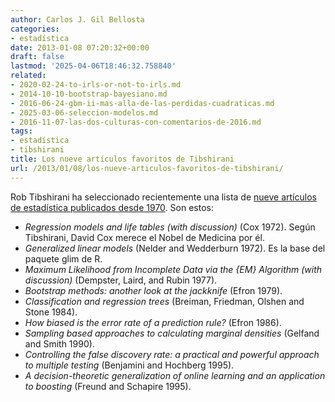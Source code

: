 ```yaml
---
author: Carlos J. Gil Bellosta
categories:
- estadística
date: 2013-01-08 07:20:32+00:00
draft: false
lastmod: '2025-04-06T18:46:32.758840'
related:
- 2020-02-24-to-irls-or-not-to-irls.md
- 2014-10-10-bootstrap-bayesiano.md
- 2016-06-24-gbm-ii-mas-alla-de-las-perdidas-cuadraticas.md
- 2025-03-06-seleccion-modelos.md
- 2016-11-07-las-dos-culturas-con-comentarios-de-2016.md
tags:
- estadística
- tibshirani
title: Los nueve artículos favoritos de Tibshirani
url: /2013/01/08/los-nueve-articulos-favoritos-de-tibshirani/
---
```


Rob Tibshirani ha seleccionado recientemente una lista de [nueve artículos de estadística publicados desde 1970](http://normaldeviate.wordpress.com/2012/12/21/guest-post-rob-tibshirani/). Son estos:

* _Regression models and life tables (with discussion)_ (Cox 1972). Según Tibshirani, David Cox merece el Nobel de Medicina por él.
* _Generalized linear models_ (Nelder and Wedderburn 1972). Es la base del paquete glim de R.
* _Maximum Likelihood from Incomplete Data via the {EM} Algorithm (with discussion)_ (Dempster, Laird, and Rubin 1977).
* _Bootstrap methods: another look at the jackknife_ (Efron 1979).
* _Classification and regression trees_ (Breiman, Friedman, Olshen and Stone 1984).
* _How biased is the error rate of a prediction rule?_ (Efron 1986).
* _Sampling based approaches to calculating marginal densities_ (Gelfand and Smith 1990).
* _Controlling the false discovery rate: a practical and powerful approach to multiple testing_ (Benjamini and Hochberg 1995).
* _A decision-theoretic generalization of online learning and an application to boosting_ (Freund and Schapire 1995).